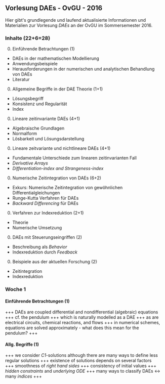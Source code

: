 Vorlesung DAEs - OvGU - 2016
-----

Hier gibt's grundlegende und laufend aktualisierte Informationen und Materialien zur Vorlesung *DAEs* an der OvGU im Sommersemester 2016.

### Inhalte (22+6=28)
 0. Einf&uuml;hrende Betrachtungen (1)
   * DAEs in der mathematischen Modellierung 
   * Anwendungsbeispiele
   * Herausforderungen in der numerischen und analytischen Behandlung von DAEs
   * Literatur
 0. Allgemeine Begriffe in der DAE Theorie (1+1)
   * L&ouml;sungsbegriff
   * Konsistenz und Regularit&auml;t
   * Index
 0. Lineare zeitinvariante DAEs (4+1)
   * Algebraische Grundlagen
   * Normalform
   * L&ouml;sbarkeit und L&ouml;sungsdarstellung
 0. Lineare zeitvariante und nichtlineare DAEs (4+1)
   * Fundamentale Unterschiede zum linearen zeitinvarianten Fall
   * *Derivative Arrays*
   * *Differentiation-index and Strangeness-index*
 0. Numerische Zeitintegration von DAEs (6+2)
   * Exkurs: Numerische Zeitintegration von gew&ouml;hnlichen Differentialgleichungen
   * Runge-Kutta Verfahren f&uuml;r DAEs
   * *Backward Differencing* f&uuml;r DAEs
 0. Verfahren zur Indexreduktion (2+1)
   * Theorie
   * Numerische Umsetzung
 0. DAEs mit Steuerungseingriffen (2)
   * Beschreibung als *Behavior*
   * Indexreduktion durch *Feedback*
 0. Beispiele aus der aktuellen Forschung (2)
   * Zeitintegration
   * Indexreduktion

### Woche 1
#### Einf&uuml;hrende Betrachtungen (1)
+++ DAEs are coupled differential and nondifferential (algebraic) equations +++ cf. the pendulum +++ which is naturally modelled as a DAE +++ as are electrical circuits, chemical reactions, and flows +++ in numerical schemes, equations are solved approximately - what does this mean for the pendulum? +++ 

#### Allg. Begriffe (1)
+++ we consider *C1*-solutions although there are many ways to define less regular solutions +++ existence of solutions depends on several factors +++ smoothness of *right hand sides* +++ consistency of initial values +++ *hidden constraints* and *underlying ODE* +++ many ways to classify DAEs <-> many *indices* +++ 
